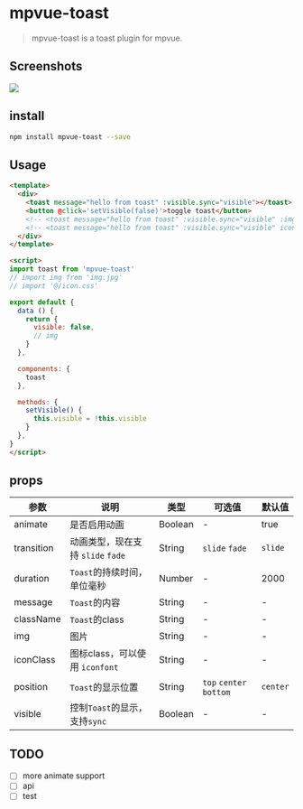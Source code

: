 # mpvue-toast

> mpvue-toast is a toast plugin for mpvue.

## Screenshots

![](https://raw.githubusercontent.com/linrui1994/mpvue-toast/master/static/u.gif)

## install

```bash
npm install mpvue-toast --save
```

## Usage

```html
<template>
  <div>
    <toast message="hello from toast" :visible.sync="visible"></toast>
    <button @click='setVisible(false)'>toggle toast</button>
    <!-- <toast message="hello from toast" :visible.sync="visible" :img="img"></toast> -->
    <!-- <toast message="hello from toast" :visible.sync="visible" icon-class="iconfont icon-shoucang"></toast> -->
  </div>
</template>

<script>
import toast from 'mpvue-toast'
// import img from 'img.jpg'
// import '@/icon.css'

export default {
  data () {
    return {
      visible: false,
      // img
    }
  },

  components: {
    toast
  },

  methods: {
    setVisible() {
      this.visible = !this.visible
    }
  },
}
</script>
```

## props

| 参数        | 说明                      | 类型      | 可选值  | 默认值    |
| ---------  | ----------------------- | ------- | ---- | ------ |
| animate    | 是否启用动画     | Boolean | -    | true   |
| transition | 动画类型，现在支持 `slide` `fade` | String | `slide` `fade` | `slide` |
| duration   | `Toast`的持续时间，单位毫秒       | Number  | -    | 2000   |
| message    | `Toast`的内容              | String  | -    | -      |
| className  | `Toast`的class           | String  | -    | -      |
| img        | 图片                      | String  | -    | -      |
| iconClass  | 图标class，可以使用 `iconfont` | String  | -    | -      |
| position   | `Toast`的显示位置            | String  | `top` `center` `bottom` | `center` |
| visible    | 控制`Toast`的显示，支持`sync`   | Boolean | -    | -      |

## TODO

- [ ] more animate support
- [ ] api
- [ ] test
